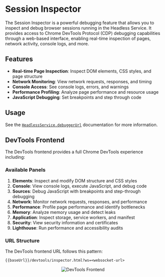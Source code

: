 # Session Inspector

The Session Inspector is a powerful debugging feature that allows you to inspect and debug browser sessions running in the Headless Service. It provides access to Chrome DevTools Protocol (CDP) debugging capabilities through a web-based interface, enabling real-time inspection of pages, network activity, console logs, and more.

## Features

- **Real-time Page Inspection**: Inspect DOM elements, CSS styles, and page structure
- **Network Monitoring**: View network requests, responses, and timing
- **Console Access**: See console logs, errors, and warnings
- **Performance Profiling**: Analyze page performance and resource usage
- **JavaScript Debugging**: Set breakpoints and step through code

## Usage

See the [`HeadlessService.debuggerUrl`](#description/headlessservicedebuggerurl) documentation for more information.

## DevTools Frontend

The DevTools frontend provides a full Chrome DevTools experience including:

### Available Panels

1. **Elements**: Inspect and modify DOM structure and CSS styles
2. **Console**: View console logs, execute JavaScript, and debug code
3. **Sources**: Debug JavaScript with breakpoints and step-through debugging
4. **Network**: Monitor network requests, responses, and performance
5. **Performance**: Profile page performance and identify bottlenecks
6. **Memory**: Analyze memory usage and detect leaks
7. **Application**: Inspect storage, service workers, and manifest
8. **Security**: View security information and certificates
9. **Lighthouse**: Run performance and accessibility audits

### URL Structure

The DevTools frontend URL follows this pattern:

```
{{baseUrl}}/devtools/inspector.html?ws=<websocket-url>
```

<p align="center">
    <img src="images/devtools-frontend.png" alt="DevTools Frontend">
</p>
